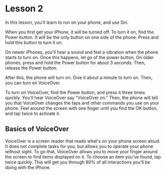 # Lesson 2

In this lesson, you'll learn to run on your phone, and use Siri.

When you first get your iPhone, it will be turned off. To turn it on, find the Power button. It will be the only button on one side of the phone. Press and hold this button to turn it on.

On newer iPhones, you'll hear a sound and feel a vibration when the phone starts to turn on. Once this happens, let go of the power button. On older phones, press and hold the Power button for about 3 seconds. Then, release the Power button.

After this, the phone will turn on. Give it about a minute to turn on. Then, you can turn on VoiceOver.

To turn on VoiceOver, find the Power button, and press it three times quickly. You'll hear VoiceOver say "VoiceOver on." Then, the phone will tell you that VoiceOver changes the taps and other commands you use on your phone. Feel around the screen with one finger until you find the OK button, and tap twice to activate it.

## Basics of VoiceOver

VoiceOver is a screen reader that reads what's on your phone screen aloud. It does not complete tasks for you, but allows you to operate your phone without sight. To go that, VoiceOver allows you to move your finger around the screen to find items displayed on it. To choose an item you've found, tap twice quickly. This will get you through 90% of all interactions you'll be doing with the iPhone.
